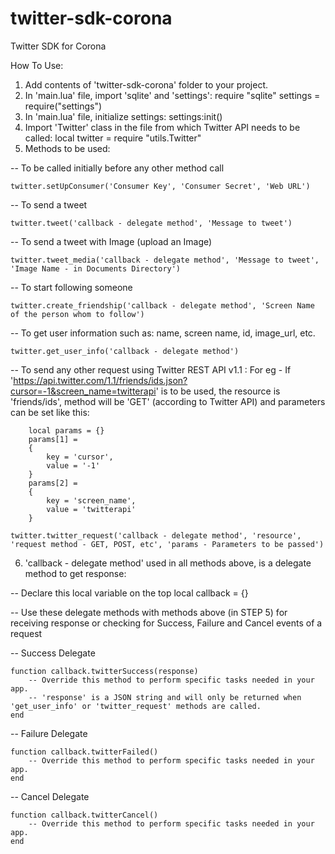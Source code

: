 twitter-sdk-corona
==================

Twitter SDK for Corona


How To Use:

1. Add contents of 'twitter-sdk-corona' folder to your project.
2. In 'main.lua' file, import 'sqlite' and 'settings':
	require "sqlite"
	settings = require("settings")
3. In 'main.lua' file, initialize settings:
	settings:init()
4. Import 'Twitter' class in the file from which Twitter API needs to be called:
	local twitter = require "utils.Twitter"
5. Methods to be used:

-- To be called initially before any other method call

	twitter.setUpConsumer('Consumer Key', 'Consumer Secret', 'Web URL')


-- To send a tweet

	twitter.tweet('callback - delegate method', 'Message to tweet')


-- To send a tweet with Image (upload an Image)

	twitter.tweet_media('callback - delegate method', 'Message to tweet', 'Image Name - in Documents Directory')


-- To start following someone

	twitter.create_friendship('callback - delegate method', 'Screen Name of the person whom to follow')


-- To get user information such as: name, screen name, id, image_url, etc.

	twitter.get_user_info('callback - delegate method')


-- To send any other request using Twitter REST API v1.1 : For eg - If 'https://api.twitter.com/1.1/friends/ids.json?cursor=-1&screen_name=twitterapi' is to be used, the resource is 'friends/ids', method will be 'GET' (according to Twitter API) and parameters can be set like this:

		local params = {}
		params[1] =
      	{
        	key = 'cursor',
            value = '-1'
      	}
        params[2] =
        {
            key = 'screen_name',
            value = 'twitterapi'
        }

	twitter.twitter_request('callback - delegate method', 'resource', 'request method - GET, POST, etc', 'params - Parameters to be passed')

6. 'callback - delegate method' used in all methods above, is a delegate method to get response:

-- Declare this local variable on the top
	local callback = {}


-- Use these delegate methods with methods above (in STEP 5) for receiving response or checking for Success, Failure and Cancel events of a request

-- Success Delegate

	function callback.twitterSuccess(response)  
		-- Override this method to perform specific tasks needed in your app.    
		-- 'response' is a JSON string and will only be returned when 'get_user_info' or 'twitter_request' methods are called.
	end


-- Failure Delegate

	function callback.twitterFailed()
		-- Override this method to perform specific tasks needed in your app.
	end


-- Cancel Delegate

	function callback.twitterCancel()
		-- Override this method to perform specific tasks needed in your app.
	end